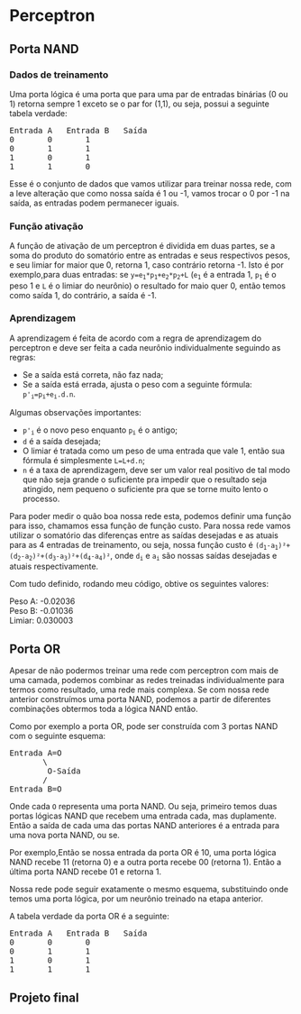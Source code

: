 # Perceptron

## Porta NAND

### Dados de treinamento

Uma porta lógica é uma porta que para uma par de entradas binárias (0 ou 1) retorna sempre 1 exceto se o par for (1,1), ou seja, possui a seguinte tabela verdade:
<pre>
Entrada A	Entrada B	Saída
0		0		1
0		1		1
1		0		1
1		1		0
</pre>
Esse é o conjunto de dados que vamos utilizar para treinar nossa rede, com a leve alteração que  como nossa saída é 1 ou -1, vamos trocar o 0 por -1 na saída, as entradas podem permanecer iguais.

### Função ativação

A função de ativação de um perceptron é dividida em duas partes, se a soma do produto do somatório entre as entradas e seus respectivos pesos, e seu limiar for maior que 0, retorna 1, caso contrário retorna -1. Isto é por exemplo,para duas entradas: se  <code>y=e<sub>1</sub>*p<sub>1</sub>+e<sub>2</sub>*p<sub>2</sub>+L</code> (<code>e<sub>1</sub></code> é a entrada 1, <code>p<sub>1</sub></code> é o peso 1 e <code>L</code> é o limiar do neurônio) o resultado for maio quer 0, então temos como saída 1, do contrário, a saída é -1.

### Aprendizagem

A aprendizagem é feita de acordo com a regra de aprendizagem do perceptron e deve ser feita a cada neurônio individualmente seguindo as regras:
- Se a saída está correta, não faz nada;
- Se a saída está errada, ajusta o peso com a seguinte fórmula: <code>p'<sub>i</sub>=p<sub>i</sub>+e<sub>i</sub>.d.n</code>.

Algumas observações importantes:
- <code>p'<sub>i</sub></code> é o novo peso enquanto <code>p<sub>i</sub></code> é o antigo;
- <code>d</code> é a saída desejada;
- O limiar é tratada como um peso de uma entrada que vale 1, então sua fórmula é simplesmente <code>L=L+d.n</code>;
- <code>n</code> é a taxa de aprendizagem, deve ser um valor real positivo de tal modo que não seja grande o suficiente pra impedir que o resultado seja atingido, nem pequeno o suficiente pra que se torne muito lento o processo.

Para poder medir o quão boa nossa rede esta, podemos definir uma função para isso, chamamos essa função de função custo.  Para nossa rede vamos utilizar o somatório das diferenças entre as saídas desejadas e as atuais para as 4 entradas de treinamento, ou seja, nossa função custo é <code>(d<sub>1</sub>-a<sub>1</sub>)²+(d<sub>2</sub>-a<sub>2</sub>)²+(d<sub>3</sub>-a<sub>3</sub>)²+(d<sub>4</sub>-a<sub>4</sub>)²</code>, onde <code>d<sub>i</sub></code> e <code>a<sub>i</sub></code> são nossas saídas desejadas e atuais respectivamente.

Com tudo definido, rodando meu código, obtive os seguintes valores:

Peso A: -0.02036<br>
Peso B: -0.01036<br>
Limiar: 0.030003

## Porta OR

Apesar de não podermos treinar uma rede com perceptron com mais de uma camada, podemos combinar as redes treinadas individualmente para termos como resultado, uma rede mais complexa. Se com nossa rede anterior construímos uma porta NAND, podemos a partir de diferentes combinações obtermos toda a lógica NAND então.

Como por exemplo a porta OR, pode ser construída com 3 portas NAND com o seguinte esquema:
<pre>
Entrada A=O
	   \
	    O-Saída
	   /
Entrada B=O
</pre>
Onde cada <code>O</code> representa uma porta NAND. Ou seja, primeiro temos duas portas lógicas NAND que recebem uma entrada cada, mas duplamente. Então a saída de cada uma das portas NAND anteriores é a entrada para uma nova porta NAND, ou se.

Por exemplo,Então se nossa entrada da porta OR é 10, uma porta lógica NAND recebe 11 (retorna 0) e a outra porta recebe 00 (retorna 1). Então a última porta NAND recebe 01 e retorna 1.

Nossa rede pode seguir exatamente o mesmo esquema, substituindo onde temos uma porta lógica, por um neurônio treinado na etapa anterior.

A tabela verdade da porta OR é a seguinte:
<pre>
Entrada A	Entrada B	Saída
0		0		0
0		1		1
1		0		1
1		1		1
</pre>

## Projeto final
